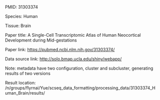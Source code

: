 PMID: 31303374

Species: Human

Tissue: Brain

Paper title: A Single-Cell Transcriptomic Atlas of Human Neocortical Development during Mid-gestations

Paper link: https://pubmed.ncbi.nlm.nih.gov/31303374/

Data source link: http://solo.bmap.ucla.edu/shiny/webapp/

Note: metadata have two configuration, cluster and subcluster, generating results of two versions

Result location: /n/groups/flyrnai/Yue/scseq_data_formatting/processing_data/31303374_Human_Brain/results/

